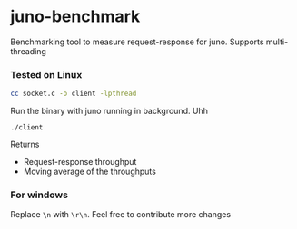 # juno-benchmark

Benchmarking tool to measure request-response for juno. Supports multi-threading

### Tested on Linux
```bash
cc socket.c -o client -lpthread
```

Run the binary with juno running in background. Uhh
```
./client
```

Returns
* Request-response throughput
* Moving average of the throughputs

### For windows
Replace `\n` with `\r\n`. Feel free to contribute more changes
